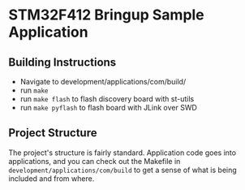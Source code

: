 # STM32F412 Bringup Sample Application

## Building Instructions

- Navigate to development/applications/com/build/
- run `make`
- run `make flash` to flash discovery board with st-utils
- run `make pyflash` to flash board with JLink over SWD

## Project Structure

The project's structure is fairly standard. Application code goes into applications, and you can check out the Makefile in `development/applications/com/build` to get a sense of what is being included and from where.

